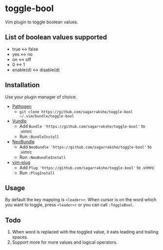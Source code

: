 # toggle-bool

Vim plugin to toggle boolean values.


## List of boolean values supported

- true <-> false 
- yes <-> no 
- on <-> off
- 0 <-> 1
- enable(d) <-> disable(d)


## Installation

Use your plugin manager of choice.

- [Pathogen](https://github.com/tpope/vim-pathogen)
  - `git clone https://github.com/sagarrakshe/toggle-bool ~/.vim/bundle/toggle-bool`
- [Vundle](https://github.com/gmarik/vundle)
  - Add `Bundle 'https://github.com/sagarrakshe/toggle-bool'` to .vimrc
  - Run `:BundleInstall`
- [NeoBundle](https://github.com/Shougo/neobundle.vim)
  - Add `NeoBundle 'https://github.com/sagarrakshe/toggle-bool'` to .vimrc
  - Run `:NeoBundleInstall`
- [vim-plug](https://github.com/junegunn/vim-plug)
  - Add `Plug 'https://github.com/sagarrakshe/toggle-bool'` to .vimrc
  - Run `:PlugInstall`


## Usage

By default the key mapping is `<leader>r`. When cursor is on the word which you
want to toggle, press `<leader>r` or you can call `:ToggleBool`.


## Todo

1. When word is replaced with the toggled value, it eats leading and trailing
   spaces.
2. Support more for more values and logical operators.
